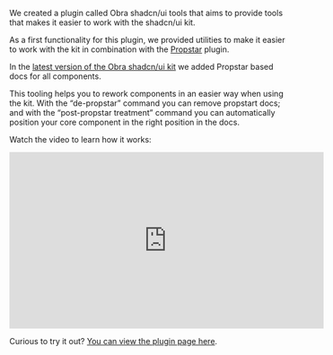 <script context="module" lang="ts">
    import type { BlogFrontmatter } from '$lib/blog/types';

    export const metadata: BlogFrontmatter = {
        title: 'Obra shadcn/ui tools plugin released',
        date: '2025-09-03',
        author: 'Johan Ronsse'
    }
</script>

We created a plugin called Obra shadcn/ui tools that aims to provide tools that makes it easier to work with the shadcn/ui kit.

As a first functionality for this plugin, we provided utilities to make it easier to work with the kit in combination with the [Propstar](https://www.figma.com/community/plugin/1116018586739867857/propstar) plugin.

In the [latest version of the Obra shadcn/ui kit](https://www.figma.com/community/file/1514746685758799870/obra-shadcn-ui) we added Propstar based docs for all components.

This tooling helps you to rework components in an easier way when using the kit. With the “de-propstar” command you can remove propstart docs; and with the “post-propstar treatment” command you can automatically position your core component in the right position in the docs. 

Watch the video to learn how it works:

<iframe width="560" height="315" src="https://www.youtube.com/embed/5KZFwtLvZ6Q" title="YouTube video player" frameborder="0" allow="accelerometer; autoplay; clipboard-write; encrypted-media; gyroscope; picture-in-picture; web-share" referrerpolicy="strict-origin-when-cross-origin" allowfullscreen></iframe>

Curious to try it out? [You can view the plugin page here](https://www.figma.com/community/plugin/1544866255228781486/obra-shadcn-ui-tools).


